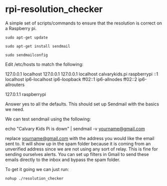 # rpi-resolution_checker
A simple set of scripts/commands to ensure that the resolution is correct on a Raspberry pi.

<code>sudo apt-get update</code>

<code>sudo apt-get install sendmail</code>

<code>sudo sendmailconfig</code>

Edit /etc/hosts to match the following:

127.0.0.1	localhost
127.0.0.1
127.0.0.1 localhost calvarykids.pi raspberrypi
::1		localhost ip6-localhost ip6-loopback
ff02::1		ip6-allnodes
ff02::2		ip6-allrouters

127.0.1.1	raspberrypi



Answer yes to all the defaults.  This should set up Sendmail with the basics we need.

We can test sendmail using the following:

echo "Calvary Kids Pi is down" | sendmail -v yourname@gmail.com

replace yourname@gmail.com with the address you would like the email sent to.  It will show up in the spam folder because it is coming from an unverified address since we are not using any sort of relay.  This is fine for sending ourselves alerts.  You can set up filters in Gmail to send these emails directly to the inbox and bypass the spam folder.  

To get it going we can just run:

<code>nohup ./resolution_checker</code>
